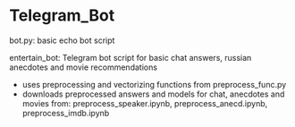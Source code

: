 # Telegram_Bot

bot.py: basic echo bot script

entertain_bot: Telegram bot script for basic chat answers, russian anecdotes and movie recommendations
- uses preprocessing and vectorizing functions from preprocess_func.py
- downloads preprocessed answers and models
  for chat, anecdotes and movies from: preprocess_speaker.ipynb, preprocess_anecd.ipynb, preprocess_imdb.ipynb
                                                                
